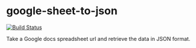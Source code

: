 # google-sheet-to-json


[![Build Status](https://travis-ci.org/tleen/jquery-google-sheet-to-json.png?branch=master)](https://travis-ci.org/tleen/jquery-google-sheet-to-json)

Take a Google docs spreadsheet url and retrieve the data in JSON format.
